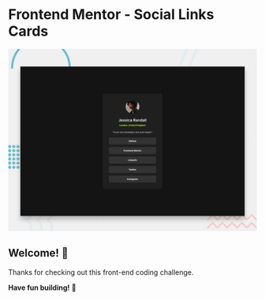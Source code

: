 # Frontend Mentor - Social Links Cards

![Design preview for the Recipe page coding challenge](./design/desktop-preview.jpg)

## Welcome! 👋

Thanks for checking out this front-end coding challenge.

**Have fun building!** 🚀
